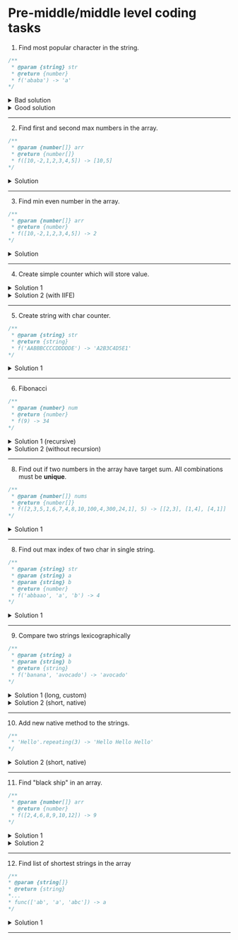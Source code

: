 # Pre-middle/middle level coding tasks

1. Find most popular character in the string.

```javascript
/**
 * @param {string} str
 * @return {number}
 * f('ababa') -> 'a'
*/
```
<details>
<summary>Bad solution</summary>
<pre>
<script>
  function popularSymbol(str) {
    let newStr = str.replace(/\s/g, '');
    let ans = '';
    let counter = 0;
    for (let i = 0; i < newStr.length; i++) {
      let currentCounter = 0;
      for (let j = 0; j < newStr.length; j++) {
        if (str[i] === str[j]) {
          currentCounter += 1;
        }
      }
      if (currentCounter > counter) {
        ans = str[i];
        counter = currentCounter;
      }
    }
    return ans;
  }
  console.log(popularSymbolObj('ababa')) // 'a'
</script>
<div>Complexity:</div>
<p><strong>O(n^2)</strong></p>
</pre>
</details>

<details>
<summary>Good solution</summary>
<pre>
<script>
  function popularSymbolObj(str) {
    let newStr = str.replace(/\s/g, '');
    let ans = '';
    let counter = 0;
    let obj = {};
    for (let i = 0; i < newStr.length; i++) {
      obj[newStr[i]] = obj[newStr[i]] ? obj[newStr[i]] + 1 : 1;
    }
    for (let key in obj) {
      if (obj[key] > counter) {
        counter = obj[key];
        ans = key;
      }
    }
    return ans;
  }
  console.log(popularSymbolObj('ababa')) // 'a'
</script>
<div>Complexity:</div>
<p><strong>O(n + k) k< n => O(n)</strong></p>
</pre>
</details>

---

2. Find first and second max numbers in the array.

```javascript
/**
 * @param {number[]} arr
 * @return {number[]}
 * f([10,-2,1,2,3,4,5]) -> [10,5]
*/
```
<details>
<summary>Solution</summary>
<pre>
<script>
  function findTwoMax(arr) {
    let max1 = Math.max(arr[0], arr[1]);
    let max2 = Math.min(arr[0], arr[1]);
    for (let i = 2; i < arr.length; i++) {
      if (arr[i] > max1) {
        max2 = max1;
        max1 = arr[i];
      } else if (arr[i] > max2) {
        max2 = arr[i];
      }
    }
    return [max1, max2];
  }
  console.log(findTwoMax([10,-2,1,2,3,4,5])); //  [10,5]
</script>
<div>Complexity:</div>
<p><strong>O(n - 2)</strong></p>
</pre>
</details>

---

3. Find min even number in the array.

```javascript
/**
 * @param {number[]} arr
 * @return {number}
 * f([10,-2,1,2,3,4,5]) -> 2
*/
```
<details>
<summary>Solution</summary>
<pre>
<script>
  function findMinEven(arr) {
    let flag = false;
    let result = 0;
    for (let i = 1; i < arr.length; i++) {
      if (arr[i] % 2 === 0 && (!flag || arr[i] < result)) {
        result = arr[i];
        flag = true;
      }
    }
    return result;
  }
  console.log(findMinEven([10,-2,1,2,3,4,5])) //  2
</script>
<div>Complexity:</div>
<p><strong>O(n)</strong></p>
</pre>
</details>

---

4. Create simple counter which will store value.

<details>
<summary>Solution 1</summary>
<pre>
<script>
  const counter = (num) => {
    let count = num || 0;
    return () => count++;
  };
  const count1 = counter(100);
  count1();
  count1();
  count1();
  console.log(count1());  //  103
</script>
<div>Complexity:</div>
<p><strong>O(1)</strong></p>
</pre>
</details>

<details>
<summary>Solution 2 (with IIFE)</summary>
<pre>
<script>
  const counter = (function () {
    let counter = 0;
    return function () {
      return counter++;
    }
  })();
  counter();
  counter();
  counter();
  console.log(counter())  //  3
</script>
<div>Complexity:</div>
<p><strong>O(1)</strong></p>
</pre>
</details>

---

5. Create string with char counter.

```javascript
/**
 * @param {string} str
 * @return {string}
 * f('AABBBCCCCDDDDDE') -> 'A2B3C4D5E1'
*/
```
<details>
<summary>Solution 1</summary>
<pre>
<script>
  function charCount(str) {
    const spacelessStr = str.replaceAll(/\s/g, '');
    const obj = {};
    let result = '';
    for (let i = 0; i < spacelessStr.length; i++ ) {
      obj[spacelessStr[i]] = obj[spacelessStr[i]] ? obj[spacelessStr[i]] + 1 : 1;
    }
    for (const char in obj) {
      result += `${char}${obj[char]}`;
    }
    return result;
  }
  console.log(charCount('AABBBCCCCDDDDDE'));
</script>
<div>Complexity:</div>
<p><strong>O(n)</strong></p>
</pre>
</details>

---

6. Fibonacci

```javascript
/**
 * @param {number} num
 * @return {number}
 * f(9) -> 34
*/
```
<details>
<summary>Solution 1 (recursive)</summary>
<pre>
<script>
  function fib(num) {
    if (num < 2) return num;
    return fib(num - 1) + fib(num - 2);
  };
  console.log(fib(9));  //  34
</script>
<div>Complexity:</div>
<p><strong>O(2^n)</strong></p>
</pre>
</details>

<details>
<summary>Solution 2 (without recursion)</summary>
<pre>
<script>
  function fib(num) {
    const result = [0, 1];
    for (let i = 2; i <= num; i++) {
      let prev1 = result[i - 1];
      let prev2 = result[i - 2];
      result.push(prev1 + prev2);
    }
    return result[num];
  };
console.log(fib(9));  //  34
</script>
<div>Complexity:</div>
<p><strong>O(n)</strong></p>
</pre>
</details>

---

8. Find out if two numbers in the array have target sum. All combinations must be **unique**.

```javascript
/**
 * @param {number[]} nums
 * @return {number[]}
 * f([2,3,5,1,6,7,4,8,10,100,4,300,24,1], 5) -> [[2,3], [1,4], [4,1]]
*/
```

<details>
<summary>Solution 1</summary>
<pre>
<script>
  const nums = [2,3,5,1,6,7,4,8,10,100,4,300,24,1];
  function getSumPairs(arr, target) {
    const set = new Set();
    const result = [];
    for (let i = 0; i < arr.length; i++) {
      set.add(arr[i]);
    }
    for (const num of set) {
      const secondNum = target - num;
      if (set.has(secondNum)) {
        if (secondNum > num) {
          result.push([num, secondNum]);
        }
      }
    }
    return result;
  }
  console.log(getSumPairs(nums, 5));
</script>
<div>Complexity:</div>
<p><strong>O(N+K)??</strong></p>
</pre>
</details>

---

8. Find out max index of two char in single string.

```javascript
/**
 * @param {string} str
 * @param {string} a
 * @param {string} b
 * @return {number}
 * f('abbaao', 'a', 'b') -> 4
*/
```

<details>
<summary>Solution 1</summary>
<pre>
<script>
  function getLatestCharIdx(str, a, b) {
    if (str) {
      if (!a && !b) return -1;
      return Math.max(
        a ? str.lastIndexOf(a) : -1,
        b ? str.lastIndexOf(b) : -1
      );
    }
    return -1;
  }
  console.log(getLatestCharIdx('google', 'g', 'o'));  //  3
  console.log(getLatestCharIdx('aba', 'a', 'b'));  //  2
  console.log(getLatestCharIdx('', 'g', 'o'));   //  -1
  console.log(getLatestCharIdx('google', 'x', 'o')); //  2
  console.log(getLatestCharIdx('aba', '', '')); //  -1
  console.log(getLatestCharIdx('aba', '', 'b')) //  1
</script>
<div>Complexity:</div>
<p><strong></strong></p>
</pre>
</details>

---

9. Compare two strings lexicographically

```javascript
/**
 * @param {string} a
 * @param {string} b
 * @return {string}
 * f('banana', 'avocado') -> 'avocado'
*/
```

<details>
<summary>Solution 1 (long, custom)</summary>
<pre>
<script>
  function compare(a, b) {
    if (typeof a !== 'string' || typeof b !== 'string') {
      return 'Type error';
    }
    if (!a && !b) return 'The strings are empty';
    if (!a) return b;
    if (!b) return a;
    const loweredA = a.toLowerCase();
    const loweredB = b.toLowerCase();
    for (let i = 0; i < loweredA.length; i++) {
      const charCodeA = loweredA[i] ? loweredA[i].charCodeAt() : -1;
      const charCodeB = loweredB[i] ? loweredB[i].charCodeAt() : -1;
        if (charCodeA < charCodeB) return a;
      if (charCodeA > charCodeB) return b;
      if (charCodeA === charCodeB) {
        if (loweredA.length > loweredB.length) {
          if (loweredB[loweredB.length - 1] === loweredA[i]) {
            return b;
          } else {
            continue;
          };
        } else if (loweredA.length < loweredB.length) {
          if (loweredA[loweredA.length - 1] === loweredB[i]) {
            return a;
          } else {
            continue;
          };
        } else {
          return a;
        }
      }
    }
  };
  console.log(compare(-1, 30)); //  Type error
  console.log(compare('', '')); // The strings are empty 
  console.log(compare('', 'a'));  //  a
  console.log(compare('a', ''));  //  a
  console.log(compare('banana', 'avocado'));  //  avocado
  console.log(compare('Banana', 'Avocado'));  //  Avocado
  console.log(compare('banana', 'Avocado'));  //  Avocado
  console.log(compare('ooooo', 'oo'));  //  oo
  console.log(compare('oo', 'oooooo')); //  oo
  console.log(compare('oz', 'oooooo')); //  oooooo
  console.log(compare('oooooo', 'oooooZ')); //  oooooo
  console.log(compare('ooo', 'ooo')); //  ooo
</script>
<div>Complexity:</div>
<p><strong>O(N)</strong></p>
</pre>
</details>

<details>
<summary>Solution 2 (short, native)</summary>
<pre>
<script>
function compare(str1, str2) {
  const result = str1.toString().localeCompare(str2.toString());
  return result ? str2 : str1;
}
console.log(compare(-1, 30)); //  30
console.log(compare('', '')); //  ''
console.log(compare('', 'a'));  //  a
console.log(compare('a', ''));  //  ''
console.log(compare('banana', 'avocado'));  //  avocado
console.log(compare('Banana', 'Avocado'));  //  avocado
console.log(compare('banana', 'Avocado'));  //  avocado
console.log(compare('ooooo', 'oo'));  //  oo
console.log(compare('oo', 'oooooo')); //  oooooo
console.log(compare('oz', 'oooooo')); //  oooooo
console.log(compare('oooooo', 'oooooZ')); //oooooZ
console.log(compare('ooo', 'ooo')); //ooo
</script>
<div>Complexity:</div>
<p><strong>??</strong></p>
</pre>
</details>

---

10. Add new native method to the strings.

```javascript
/**
 * 'Hello'.repeating(3) -> 'Hello Hello Hello'
*/
```

<details>
<summary>Solution 2 (short, native)</summary>
<pre>
<script>
  String.prototype.repeating = function(num) {
    return new Array(num).fill(this).join(" ");
  };
  'Hello'.repeating(3);
</script>
<div>Complexity:</div>
<p><strong></strong></p>
</pre>
</details>

---

11. Find "black ship" in an array.

```javascript
/**
 * @param {number[]} arr
 * @return {number}
 * f([2,4,6,8,9,10,12]) -> 9
*/
```

<details>
<summary>Solution 1</summary>
<pre>
<script>
  function findBlackShip(arr) {
    let oddCounter = 0;
    let evenCounter = 0;
    let lastOdd = 0
    let lastEven = 0;
    for (let i = 0; i < arr.length; i++) {
      if (arr[i] % 2 === 0) {
        evenCounter++;
        lastEven = arr[i];
      } else {
        oddCounter++;
        lastOdd = arr[i];
      }
    }
    if (evenCounter + oddCounter > 3) {
      if (oddCounter > 1) return lastEven;
      else return lastOdd;
    } else return -1;
  };
</script>
<div>Complexity:</div>
<p><strong>O(N)</strong></p>
</pre>
</details>

<details>
<summary>Solution 2</summary>
<pre>
<script>
  function findBlackShip(arr) {
    const binaryArr = arr.map(x => x % 2);
    const bArrSum = binaryArr.reduce((a,b) => a+b);
    const target = bArrSum > 1 ? 0 : 1;
    return arr[binaryArr.indexOf(target)];
  };
  console.log(findBlackShip([2,4,6,8,9,10,12]))
</script>
<div>Complexity: </div>
<p><strong>O(N)</strong></p>
</pre>
</details>

---

12. Find list of shortest strings in the array

```javascript
/**
* @param {string[]}
* @return {string}
*...
* func(['ab', 'a', 'abc']) -> a
*/
```

<details>
<summary>Solution 1</summary>
<pre>
<script>
  const wordsArr = ['mu', 'kryliaSovetov', 'zenit', 'spartak', 'sochi', 'mc'];
  function getShortestStrFromArr(arr) {
    let min = arr[0];
    const result = [];
    for (const word of arr) {
      if (word.length < min.length) {
        min = word;
      }
    }
    for (const word of arr) {
      if (word.length === min.length) {
        result.push(word);
      }
    }
    return result.length > 0 ? result : min;
  }
  console.log(getShortestStrFromArr(wordsArr)); //  ['mu', 'mc']
</script>
<div>Complexity: </div>
<p><strong>O(N-1)</strong></p>
</pre>
</details>

---